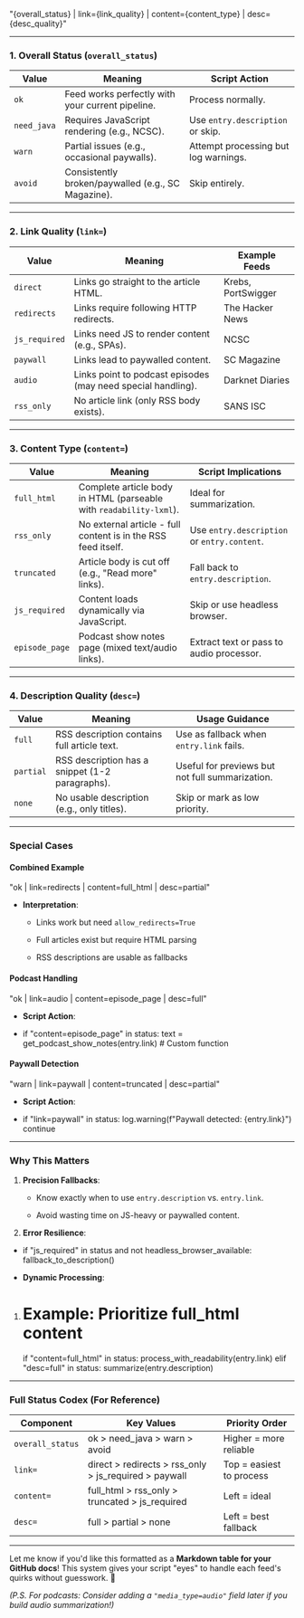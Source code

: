 
"{overall_status} | link={link_quality} | content={content_type} | desc={desc_quality}"

---

### **1. Overall Status (`overall_status`)**

|Value|Meaning|Script Action|
|---|---|---|
|`ok`|Feed works perfectly with your current pipeline.|Process normally.|
|`need_java`|Requires JavaScript rendering (e.g., NCSC).|Use `entry.description` or skip.|
|`warn`|Partial issues (e.g., occasional paywalls).|Attempt processing but log warnings.|
|`avoid`|Consistently broken/paywalled (e.g., SC Magazine).|Skip entirely.|

---

### **2. Link Quality (`link=`)**

| Value         | Meaning                                                      | Example Feeds      |
| ------------- | ------------------------------------------------------------ | ------------------ |
| `direct`      | Links go straight to the article HTML.                       | Krebs, PortSwigger |
| `redirects`   | Links require following HTTP redirects.                      | The Hacker News    |
| `js_required` | Links need JS to render content (e.g., SPAs).                | NCSC               |
| `paywall`     | Links lead to paywalled content.                             | SC Magazine        |
| `audio`       | Links point to podcast episodes (may need special handling). | Darknet Diaries    |
| `rss_only`    | No article link (only RSS body exists).                      | SANS ISC           |

---

### **3. Content Type (`content=`)**

|Value|Meaning|Script Implications|
|---|---|---|
|`full_html`|Complete article body in HTML (parseable with `readability-lxml`).|Ideal for summarization.|
|`rss_only`|No external article - full content is in the RSS feed itself.|Use `entry.description` or `entry.content`.|
|`truncated`|Article body is cut off (e.g., "Read more" links).|Fall back to `entry.description`.|
|`js_required`|Content loads dynamically via JavaScript.|Skip or use headless browser.|
|`episode_page`|Podcast show notes page (mixed text/audio links).|Extract text or pass to audio processor.|

---

### **4. Description Quality (`desc=`)**

|Value|Meaning|Usage Guidance|
|---|---|---|
|`full`|RSS description contains full article text.|Use as fallback when `entry.link` fails.|
|`partial`|RSS description has a snippet (1-2 paragraphs).|Useful for previews but not full summarization.|
|`none`|No usable description (e.g., only titles).|Skip or mark as low priority.|

---

### **Special Cases**

#### **Combined Example**


"ok | link=redirects | content=full_html | desc=partial"

- **Interpretation**:
    
    - Links work but need `allow_redirects=True`
        
    - Full articles exist but require HTML parsing
        
    - RSS descriptions are usable as fallbacks
        

#### **Podcast Handling**


"ok | link=audio | content=episode_page | desc=full"

- **Script Action**:
    

- if "content=episode_page" in status:
        text = get_podcast_show_notes(entry.link)  # Custom function
    

#### **Paywall Detection**


"warn | link=paywall | content=truncated | desc=partial"

- **Script Action**:
    
    

- if "link=paywall" in status:
        log.warning(f"Paywall detected: {entry.link}")
        continue
    

---

### **Why This Matters**

1. **Precision Fallbacks**:
    
    - Know exactly when to use `entry.description` vs. `entry.link`.
        
    - Avoid wasting time on JS-heavy or paywalled content.
        
2. **Error Resilience**:
    

- if "js_required" in status and not headless_browser_available:
        fallback_to_description()
    
- **Dynamic Processing**:
    
1. # Example: Prioritize full_html content
    if "content=full_html" in status:
        process_with_readability(entry.link)
    elif "desc=full" in status:
        summarize(entry.description)
    

---

### **Full Status Codex (For Reference)**

|Component|Key Values|Priority Order|
|---|---|---|
|`overall_status`|ok > need_java > warn > avoid|Higher = more reliable|
|`link=`|direct > redirects > rss_only > js_required > paywall|Top = easiest to process|
|`content=`|full_html > rss_only > truncated > js_required|Left = ideal|
|`desc=`|full > partial > none|Left = best fallback|

---

Let me know if you'd like this formatted as a **Markdown table for your GitHub docs**! This system gives your script "eyes" to handle each feed's quirks without guesswork. 💙

_(P.S. For podcasts: Consider adding a `"media_type=audio"` field later if you build audio summarization!)_

